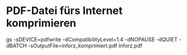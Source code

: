 # PDF-Datei fürs Internet komprimieren

gs -sDEVICE=pdfwrite -dCompatibilityLevel=1.4 -dNOPAUSE -dQUIET -dBATCH -sOutputFile=inforz_komprimiert.pdf inforz.pdf
